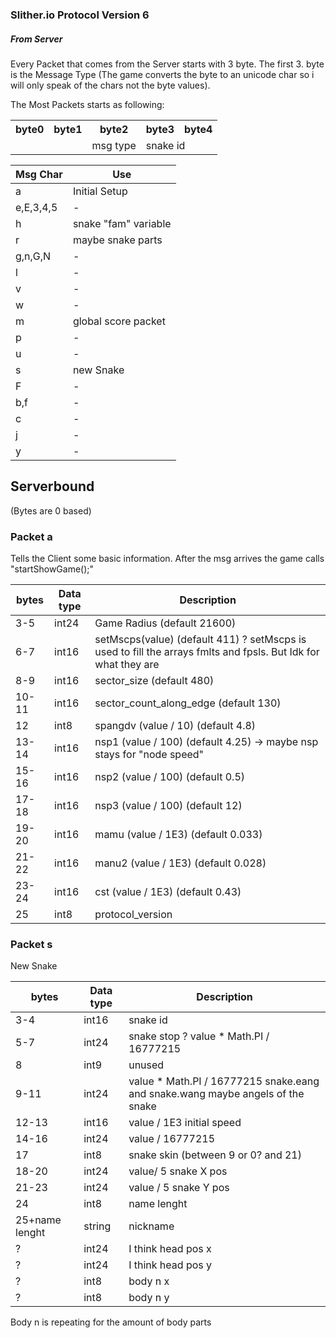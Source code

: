 ### Slither.io Protocol Version 6

##### From Server

Every Packet that comes from the Server starts with 3 byte. The first 3. byte is the Message Type (The game converts the byte to an unicode char so i will only speak of the chars not the byte values).

The Most Packets starts as following:

<table>
  <tr>
    <th>byte0</th>
     <th>byte1</th>
     <th>byte2</th>
     <th>byte3</th>
     <th>byte4</th>
   </tr>
   <tr>
    <td></td>
    <td></td>
     <td >msg type</td>
     <td colspan="2">snake id</td>
   </tr>
 </table>
 
 
 
|Msg Char|Use            |
|--------|---------------|
| a      | Initial Setup |
|e,E,3,4,5| -        |
|h       |snake "fam" variable|
|r       |maybe snake parts|
|g,n,G,N | -              |
|l       | -|
|v|-|
|w|-|
|m|global score packet|
|p|-|
|u|-|
|s|new Snake|
|F|-|
|b,f|-|
|c|-|
|j|-|
|y|-|


## Serverbound

(Bytes are 0 based)

### Packet a
Tells the Client some basic information. After the msg arrives the game calls "startShowGame();"

|bytes|Data type|Description
|-----|---------|---------
|3-5|int24|Game Radius (default 21600)
|6-7|int16|setMscps(value) (default 411) ? setMscps is used to fill the arrays fmlts and fpsls. But Idk for what they are
|8-9|int16|sector_size (default 480)
|10-11|int16|sector_count_along_edge (default 130)
|12|int8|spangdv (value / 10) (default 4.8)
|13-14|int16|nsp1 (value / 100) (default 4.25) -> maybe nsp stays for "node speed" 
|15-16|int16|nsp2 (value / 100) (default 0.5)
|17-18|int16|nsp3 (value / 100) (default 12)
|19-20|int16|mamu (value / 1E3) (default 0.033)
|21-22|int16|manu2 (value / 1E3) (default 0.028)
|23-24|int16|cst (value / 1E3) (default 0.43)
|25|int8|protocol_version


### Packet s
New Snake

|bytes|Data type|Description
|-----|---------|---------
|3-4|int16|snake id
|5-7|int24|snake stop ? value * Math.PI / 16777215
|8|int9|unused
|9-11|int24|value * Math.PI / 16777215 snake.eang and snake.wang maybe angels of the snake 
|12-13|int16|value / 1E3 initial speed
|14-16|int24|value / 16777215
|17|int8|snake skin (between 9 or 0? and 21) 
|18-20|int24|value/ 5  snake X pos
|21-23|int24|value / 5 snake Y pos
|24|int8|name lenght
|25+name lenght|string|nickname
|?|int24|I think head pos x
|?|int24|I think head pos y
|?|int8|body n x
|?|int8|body n y
Body n is repeating for the amount of body parts



